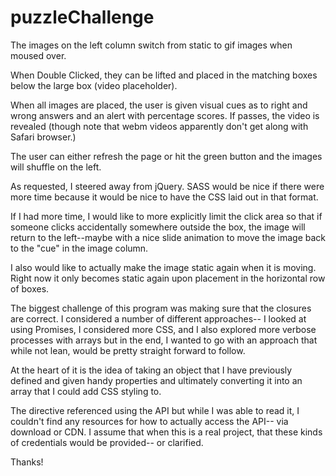# puzzleChallenge

The images on the left column switch from static to gif images when moused over.

When Double Clicked, they can be lifted and placed in the matching boxes below the large box (video placeholder).

When all images are placed, the user is given visual cues as to right and wrong answers and an alert with percentage scores.
If passes, the video is revealed (though note that webm videos apparently don't get along with Safari browser.)

The user can either refresh the page or hit the green button and the images will shuffle on the left.

As requested, I steered away from jQuery.  SASS would be nice if there were more time because it would be nice to have the CSS laid out in that format.

If I had more time, I would like to more explicitly limit the click area so that if someone clicks accidentally somewhere outside the box, the image will return to the left--maybe with a nice slide animation to move the image back to the "cue" in the image column.

I also would like to actually make the image static again when it is moving.  Right now it only becomes static again upon placement in the horizontal row of boxes.

The biggest challenge of this program was making sure that the closures are correct.  I considered a number of different approaches-- I looked at using Promises, I considered more CSS, and I also explored more verbose processes with arrays but in the end, I wanted to go with an approach that while not lean, would be pretty straight forward to follow.  

At the heart of it is the idea of taking an object that I have previously defined and given handy properties and ultimately converting it into an array that I could add CSS styling to.  

The directive referenced using the API but while I was able to read it, I couldn't find any resources for how to actually access the API-- via download or CDN.  I assume that when this is a real project, that these kinds of credentials would be provided-- or clarified.

Thanks!
